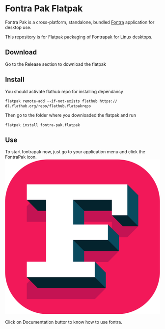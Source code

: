 # Fontra Pak Flatpak

Fontra Pak is a cross-platform, standalone, bundled [Fontra](https://github.com/googlefonts/fontra) application for desktop use.

This repository is for Flatpak packaging of Fontrapak for Linux desktops.
## Download

Go to the Release section to download the flatpak

## Install

You should activate flathub repo for installing dependancy
```
flatpak remote-add --if-not-exists flathub https://
dl.flathub.org/repo/flathub.flatpakrepo

```
Then go to the folder where you downloaded the flatpak and run

`flatpak install fontra-pak.flatpak`

## Use

To start fontrapak now, just go to your application menu and click the FontraPak icon.
![FontraPak](data/icons/fontrapak.svg)

Click on Documentation buttor to know how to use fontra.
